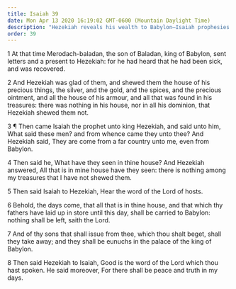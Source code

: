 ```yaml
---
title: Isaiah 39
date: Mon Apr 13 2020 16:19:02 GMT-0600 (Mountain Daylight Time)
description: "Hezekiah reveals his wealth to Babylon—Isaiah prophesies the Babylonian captivity."
order: 39
---
```


1 At that time Merodach-baladan, the son of Baladan, king of Babylon, sent letters and a present to Hezekiah: for he had heard that he had been sick, and was recovered.

2 And Hezekiah was glad of them, and shewed them the house of his precious things, the silver, and the gold, and the spices, and the precious ointment, and all the house of his armour, and all that was found in his treasures: there was nothing in his house, nor in all his dominion, that Hezekiah shewed them not.

3 ¶ Then came Isaiah the prophet unto king Hezekiah, and said unto him, What said these men? and from whence came they unto thee? And Hezekiah said, They are come from a far country unto me, even from Babylon.

4 Then said he, What have they seen in thine house? And Hezekiah answered, All that is in mine house have they seen: there is nothing among my treasures that I have not shewed them.

5 Then said Isaiah to Hezekiah, Hear the word of the Lord of hosts.

6 Behold, the days come, that all that is in thine house, and that which thy fathers have laid up in store until this day, shall be carried to Babylon: nothing shall be left, saith the Lord.

7 And of thy sons that shall issue from thee, which thou shalt beget, shall they take away; and they shall be eunuchs in the palace of the king of Babylon.

8 Then said Hezekiah to Isaiah, Good is the word of the Lord which thou hast spoken. He said moreover, For there shall be peace and truth in my days.
